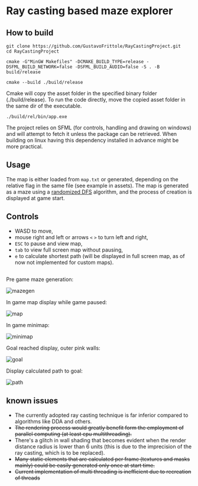 # Ray casting based maze explorer
## How to build
```
git clone https://github.com/GustavoFrittole/RayCastingProject.git
cd RayCastingProject
```
```
cmake -G"MinGW Makefiles" -DCMAKE_BUILD_TYPE=release -DSFML_BUILD_NETWORK=false -DSFML_BUILD_AUDIO=false -S . -B build/release
```
```
cmake --build ./build/release
```
Cmake will copy the asset folder in the specified binary folder (./build/release). To run the code directly, move the copied asset folder in the same dir of the executable.
```
./build/rel/bin/app.exe
```
The project relies on SFML (for controls, handling and drawing on windows) and will attempt to fetch it unless the package can be retrieved. When building on linux having this dependency installed in advance might be more practical.
## Usage
The map is either loaded from `map.txt` or generated, depending on the relative flag in the same file (see example in assets).
The map is generated as a maze using a [randomized DFS](https://en.wikipedia.org/wiki/Maze_generation_algorithm#Randomized_depth-first_search) algorithm,
and the process of creation is displayed at game start.
## Controls
- WASD to move,
- mouse right and left or arrows `<` `>` to turn left and right,
- `ESC` to pause and view map, 
- `tab` to view full screen map without pausing,
- `e` to calculate shortest path (will be displayed in full screen map, as of now not implemented for custom maps).
## 
Pre game maze generation:

![mazegen](https://github.com/user-attachments/assets/3bf60432-273b-4bbc-b7fd-d76891879657)

In game map display while game paused:

![map](https://github.com/user-attachments/assets/be7005ea-6335-411e-824a-6ce9ebf63a94)

In game minimap:

![minimap](https://github.com/user-attachments/assets/c6700558-e933-44c5-8c10-7b3721ebbfc1)

Goal reached display, outer pink walls:

![goal](https://github.com/user-attachments/assets/1487f270-17d1-4839-a431-0cd6be634573)

Display calculated path to goal:

![path](https://github.com/user-attachments/assets/a99333a5-a15f-419f-9b8c-f10a07a279ad)

## known issues
 - The currently adopted ray casting technique is far inferior compared to algorithms like DDA and others.
 - ~~The rendering process would greatly benefit form the employment of parallel computing (at least cpu multithreading).~~
 - There's a glitch in wall shading that becomes evident when the render distance radius is lower than 6 units (this is due to the imprecision of the ray casting, which is to be replaced).
 - ~~Many static elements that are calculated per frame (textures and masks mainly) could be easily generated only once at start time.~~
 - ~~Current implementation of multi threading is inefficient due to recreation of threads~~

